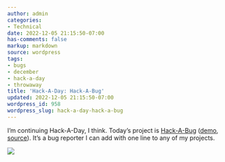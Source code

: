 ```yaml
---
author: admin
categories:
- Technical
date: 2022-12-05 21:15:50-07:00
has-comments: false
markup: markdown
source: wordpress
tags:
- bugs
- december
- hack-a-day
- throwaway
title: 'Hack-A-Day: Hack-A-Bug'
updated: 2022-12-05 21:15:50-07:00
wordpress_id: 958
wordpress_slug: hack-a-day-hack-a-bug
---
```

I’m continuing Hack-A-Day, I think. Today’s project is [Hack-A-Bug](https://tilde.za3k.com/hackaday/bug/) ([demo](https://tilde.za3k.com/hackaday/bug/), [source](https://github.com/za3k/day31_bug)). It’s a bug reporter I can add with one line to any of my projects.

[![](https://blog.za3k.com/wp-content/uploads/2022/12/screenshot.png)](https://tilde.za3k.com/hackaday/bug/)

